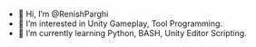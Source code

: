 - 👋 Hi, I’m @RenishParghi
- 👀 I’m interested in Unity Gameplay, Tool Programming.
- 🌱 I’m currently learning Python, BASH, Unity Editor Scripting. 

<!---
RenishParghi/RenishParghi is a ✨ special ✨ repository because its `README.md` (this file) appears on your GitHub profile.
You can click the Preview link to take a look at your changes.
--->
